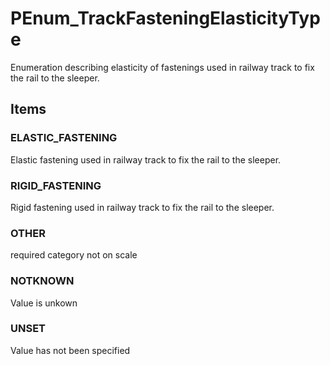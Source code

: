 # PEnum_TrackFasteningElasticityType

Enumeration describing elasticity of fastenings used in railway track to fix the rail to the sleeper.
<!-- end of short definition -->


## Items

### ELASTIC_FASTENING
Elastic fastening used in railway track to fix the rail to the sleeper.

### RIGID_FASTENING
Rigid fastening used in railway track to fix the rail to the sleeper.

### OTHER
required category not on scale

### NOTKNOWN
Value is unkown

### UNSET
Value has not been specified
